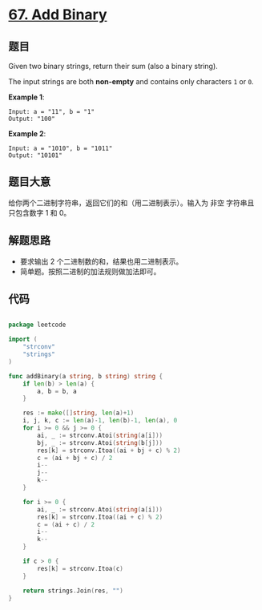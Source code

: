# [67. Add Binary](https://leetcode.com/problems/add-binary/)


## 题目

Given two binary strings, return their sum (also a binary string).

The input strings are both **non-empty** and contains only characters `1` or `0`.

**Example 1**:

```
Input: a = "11", b = "1"
Output: "100"
```

**Example 2**:

```
Input: a = "1010", b = "1011"
Output: "10101"
```

## 题目大意

给你两个二进制字符串，返回它们的和（用二进制表示）。输入为 非空 字符串且只包含数字 1 和 0。

## 解题思路

- 要求输出 2 个二进制数的和，结果也用二进制表示。
- 简单题。按照二进制的加法规则做加法即可。

## 代码

```go

package leetcode

import (
	"strconv"
	"strings"
)

func addBinary(a string, b string) string {
	if len(b) > len(a) {
		a, b = b, a
	}

	res := make([]string, len(a)+1)
	i, j, k, c := len(a)-1, len(b)-1, len(a), 0
	for i >= 0 && j >= 0 {
		ai, _ := strconv.Atoi(string(a[i]))
		bj, _ := strconv.Atoi(string(b[j]))
		res[k] = strconv.Itoa((ai + bj + c) % 2)
		c = (ai + bj + c) / 2
		i--
		j--
		k--
	}

	for i >= 0 {
		ai, _ := strconv.Atoi(string(a[i]))
		res[k] = strconv.Itoa((ai + c) % 2)
		c = (ai + c) / 2
		i--
		k--
	}

	if c > 0 {
		res[k] = strconv.Itoa(c)
	}

	return strings.Join(res, "")
}

```